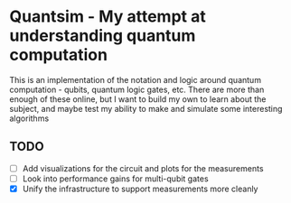 # Quantsim - My attempt at understanding quantum computation
This is an implementation of the notation and logic around quantum computation - qubits, quantum logic gates, etc.
There are more than enough of these online, but I want to build my own to learn about the subject, and maybe test my ability to make and simulate some interesting algorithms

## TODO

- [ ] Add visualizations for the circuit and plots for the measurements
- [ ] Look into performance gains for multi-qubit gates
- [x] Unify the infrastructure to support measurements more cleanly
